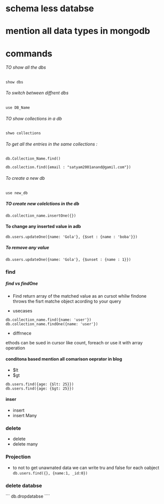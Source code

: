 # schema less databse

# mention all data types in mongodb

# commands
###### TO show all the dbs

``` show dbs ```

###### To switch between diffrent dbs
``` use DB_Name ```
###### TO show collections in a db 
``` shwo collections ```

###### To get all the entries in the same collections :
``` db.Collection_Name.find() ```
<!-- The above command is using find method with emapty wuery as find all in the given collection -->
``` db.collection.find({email : "satyam2001anand@gamil.com"}) ```

###### To create a new db
``` use new_db ```
<!-- As there is no db named new db so it'll create an new db with name new_db -->

##### TO create new colelctions in the db

``` db.collection_name.insertOne({}) ```

#### To change any inserted value in adb

``` db.users.updateOne({name: 'Gola'}, {$set : {name : 'boba'}}) ```

##### To remove any value 
 ``` db.users.updateOne({name: 'Gola'}, {$unset : {name : 1}}) ```

 ### find
 ##### find vs findOne
 - Find return array of the matched value as an cursot whilw findone throws the fisrt matche object acording to your query

- usecases 
``` 
db.collection_name.find({name: 'user'})
db.collection_name.findOne({name: 'user'}) 

```
- diffrnece

ethods can be sued in cursor like count, foreach or use it with array operation

#### conditona based mention all comarison oeprator in blog

- $lt
- $gt
```
db.users.find({age: {$lt: 25}})
db.users.find({age: {$gt: 25}})
```

#### inser
- insert
- insert Many

### delete
- delete
- delete many

### Projection
- to not to get unawnated data we can write tru and false for each oabject 
``` db.users.find({}, {name:1, _id:0}) ```

### delete databse
``` db.dropdatabse ````